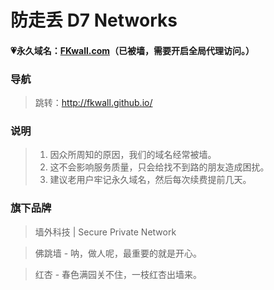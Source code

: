 # 防走丢 D7 Networks

#### 💗永久域名：[FKwall.com](http://fkwall.com)（已被墙，需要开启全局代理访问。）

### 导航

> 跳转：http://fkwall.github.io/

### 说明

> 1. 因众所周知的原因，我们的域名经常被墙。
> 2. 这不会影响服务质量，只会给找不到路的朋友造成困扰。
> 3. 建议老用户牢记永久域名，然后每次续费提前几天。

### 旗下品牌
> 墙外科技 | Secure Private Network

> 佛跳墙 - 呐，做人呢，最重要的就是开心。

> 红杏 - 春色满园关不住，一枝红杏出墙来。
